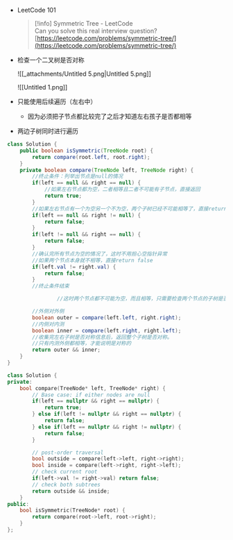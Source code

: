 - LeetCode 101
    
    > [!info] Symmetric Tree - LeetCode  
    > Can you solve this real interview question?  
    > [https://leetcode.com/problems/symmetric-tree/](https://leetcode.com/problems/symmetric-tree/)  
    
- 检查一个二叉树是否对称
    
    ![[_attachments/Untitled 5.png|Untitled 5.png]]
    
    ![[Untitled 1.png]]
    
- 只能使用后续遍历（左右中）
    - 因为必须把子节点都比较完了之后才知道左右孩子是否都相等
- 两边子树同时进行遍历

```Java
class Solution {
    public boolean isSymmetric(TreeNode root) {
        return compare(root.left, root.right);
    }
    private boolean compare(TreeNode left, TreeNode right) {
        //终止条件：列举出节点是null的情况
        if(left == null && right == null) {
            //如果左右节点都为空，二者相等且二者不可能有子节点，直接返回
            return true;
        }
        //如果左右节点有一个为空另一个不为空，两个子树已经不可能相等了，直接return false
        if(left == null && right != null) {
            return false; 
        }
        if(left != null && right == null) {
            return false;
        }
        //确认完所有节点为空的情况了，这时不用担心空指针异常
        //如果两个节点本身就不相等，直接return false
        if(left.val != right.val) {
            return false;
        }
        //终止条件结束

				//这时两个节点都不可能为空，而且相等，只需要检查两个节点的子树是否是对称的

        //外侧对外侧
        boolean outer = compare(left.left, right.right);
        //内侧对内测
        boolean inner = compare(left.right, right.left);
        //收集完左右子树是否对称信息后，返回整个子树是否对称。
        //只有内测外侧都相等，才能说明是对称的
        return outer && inner;
    }
}
```

```C++
class Solution {
private:
    bool compare(TreeNode* left, TreeNode* right) {
        // Base case: if either nodes are null
        if(left == nullptr && right == nullptr) {
            return true;
        } else if(left != nullptr && right == nullptr) {
            return false;
        } else if(left == nullptr && right != nullptr) {
            return false;
        }

        // post-order traversal
        bool outside = compare(left->left, right->right);
        bool inside = compare(left->right, right->left);
        // check current root
        if(left->val != right->val) return false;
        // check both subtrees
        return outside && inside;
    }
public:
    bool isSymmetric(TreeNode* root) {
        return compare(root->left, root->right);
    }
};
```